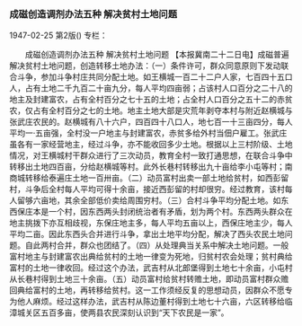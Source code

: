 ### 成磁创造调剂办法五种  解决贫村土地问题

1947-02-25
第2版()
专栏：

　　成磁创造调剂办法五种
    解决贫村土地问题
    【本报冀南二十二日电】成磁普遍解决贫村土地问题，创造转移土地办法：（一）条件许可，群众同意原则下发动联合斗争，参加斗争村庄共同分配土地。如王横城一百二十二户人家，七百四十五口人，占有土地二千九百二十亩九分，每人平均四亩弱；占该村人口百分之二十八的地主及封建富农，占有全村百分之七十五的土地；占全村人口百分之五十二的赤贫农，仅占有全村百分之七的土地。地主土地大部是灾荒年剥夺本村与附近赵横城与张武庄农民的。赵横城有八十六户，四百四十八口人，地七百一十三亩四分，每人平均一·五亩强，全村没一户地主与封建富农，赤贫多给外村当佃户雇工。张武庄虽各有一家经营地主，经过斗争，亦不能收回多少土地。根据以上三村阶级、土地情况，对王横城村干群众进行了三次动员，教育全村一致打通思想，在联合斗争中转移出土地四百亩，分给赵横城等村。此外长巷村转移出九十亩给李小屯等村；南商城转移给泰遍庄土地一百卅亩。（二）动员富村出卖一部土地给贫村，如西彭留村，斗争后全村每人平均可得十余亩，接近西彭留的村却很穷。经过教育，该村每人留够六亩地，其余全部低价卖给周围穷村。（三）合村斗争平均分配土地。如东西保庄本是一个村，因东西两头封闭统治者有矛盾，划为两个村。东西两头群众在地主挑拨下亦互相歧视，东保庄地主多，每人平均五亩以上，西保庄地主少，每人平均二亩。因此东西头合并进行斗争，拿出土地平均分配，解决了西头农民土地问题。自此两村合并，群众也团结了。（四）从处理典当关系中解决土地问题。一般富村地主与封建富农出典给贫村的土地一律变为死地，归贫村农会处理；贫村典给富村的土地一律收回。经过这个办法，武吉村从北郎堡得到土地七十余亩，小屯村从长巷村得到土地三十余亩。（五）动员富村给贫村转赡土地，即动员富村群众赡回典给富村的土地，再转移给贫村。这一工作须经反复的思想动员，因群众不愿专为他人麻烦。经过这样办法，武吉村从陈边董村得到土地七十六亩，六区转移给临漳城关区五百多亩，使两县农民深刻认识到“天下农民是一家”。

